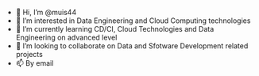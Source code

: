 - 👋 Hi, I’m @muis44
- 👀 I’m interested in Data Engineering and Cloud Computing technologies 
- 🌱 I’m currently learning CD/CI, Cloud Technologies and Data Engineering on advanced level 
- 💞️ I’m looking to collaborate on Data and Sfotware Development related projects
- 📫 By email 

<!---
muis44/muis44 is a ✨ special ✨ repository because its `README.md` (this file) appears on your GitHub profile.
You can click the Preview link to take a look at your changes.
--->
